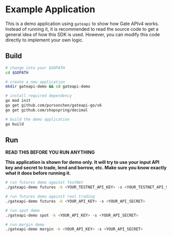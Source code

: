 # Example Application

This is a demo application using `gateapi` to show how Gate APIv4 works.
Instead of running it, it is recommended to read the source code to get a general idea of
how this SDK is used. However, you can modify this code directly to implement your own logic.

## Build

```bash
# change into your $GOPATH
cd $GOPATH

# create a new application
mkdir gateapi-demo && cd gateapi-demo

# install required dependency
go mod init
go get github.com/pursonchen/gateapi-go/v6
go get github.com/shopspring/decimal

# build the demo application
go build
```

## Run

**READ THIS BEFORE YOU RUN ANYTHING**

**This application is shown for demo only. It will try to use your input API key and secret to
trade, lend and borrow, etc. Make sure you know exactly what it does before running it.**

```bash
# run futures demo against TestNet
./gateapi-demo futures -k <YOUR_TESTNET_API_KEY> -s <YOUR_TESTNET_API_SECRET> -u fx-api-testnet.gateio.ws

# run futures demo against real trading
./gateapi-demo futures -k <YOUR_API_KEY> -s <YOUR_API_SECRET>

# run spot demo
./gateapi-demo spot -k <YOUR_API_KEY> -s <YOUR_API_SECRET>

# run margin demo
./gateapi-demo margin -k <YOUR_API_KEY> -s <YOUR_API_SECRET>
```
